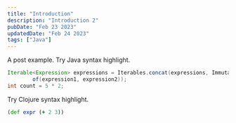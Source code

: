 ```yaml
---
title: "Introduction"
description: "Introduction 2"
pubDate: "Feb 23 2023"
updatedDate: "Feb 24 2023"
tags: ["Java"]
---
```


A post example. Try Java syntax highlight.

```java
Iterable<Expression> expressions = Iterables.concat(expressions, ImmutableList.
        of(expression1, expression2));
int count = 5 * 2;
```

Try Clojure syntax highlight.

```clojure
(def expr (+ 2 3))
```
